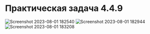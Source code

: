 # Практическая задача 4.4.9

![Screenshot 2023-08-01 182540](https://github.com/swizle/Block_4.4.9/assets/49352559/5874d96d-9ba5-4b78-ba5e-a62c5c7ab47e)
![Screenshot 2023-08-01 182944](https://github.com/swizle/Block_4.4.9/assets/49352559/c1b19550-dc3f-448b-a05f-92a79baee121)
![Screenshot 2023-08-01 183208](https://github.com/swizle/Block_4.4.9/assets/49352559/5d1ea5a0-292a-4829-838e-1832d8eb5aa5)
